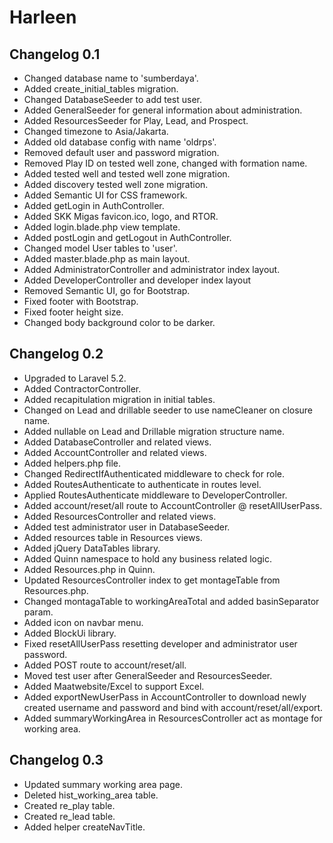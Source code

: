 # Harleen

## Changelog 0.1
- Changed database name to 'sumberdaya'.
- Added create_initial_tables migration.
- Changed DatabaseSeeder to add test user.
- Added GeneralSeeder for general information about administration.
- Added ResourcesSeeder for Play, Lead, and Prospect.
- Changed timezone to Asia/Jakarta.
- Added old database config with name 'oldrps'.
- Removed default user and password migration.
- Removed Play ID on tested well zone, changed with formation name.
- Added tested well and tested well zone migration.
- Added discovery tested well zone migration.
- Added Semantic UI for CSS framework.
- Added getLogin in AuthController.
- Added SKK Migas favicon.ico, logo, and RTOR.
- Added login.blade.php view template.
- Added postLogin and getLogout in AuthController.
- Changed model User tables to 'user'.
- Added master.blade.php as main layout.
- Added AdministratorController and administrator index layout.
- Added DeveloperController and developer index layout
- Removed Semantic UI, go for Bootstrap.
- Fixed footer with Bootstrap.
- Fixed footer height size.
- Changed body background color to be darker.

## Changelog 0.2
- Upgraded to Laravel 5.2.
- Added ContractorController.
- Added recapitulation migration in initial tables.
- Changed on Lead and drillable seeder to use nameCleaner on closure name.
- Added nullable on Lead and Drillable migration structure name.
- Added DatabaseController and related views.
- Added AccountController and related views.
- Added helpers.php file.
- Changed RedirectIfAuthenticated middleware to check for role.
- Added RoutesAuthenticate to authenticate in routes level.
- Applied RoutesAuthenticate middleware to DeveloperController.
- Added account/reset/all route to AccountController @ resetAllUserPass.
- Added ResourcesController and related views.
- Added test administrator user in DatabaseSeeder.
- Added resources table in Resources views.
- Added jQuery DataTables library.
- Added Quinn namespace to hold any business related logic.
- Added Resources.php in Quinn.
- Updated ResourcesController index to get montageTable from Resources.php.
- Changed montagaTable to workingAreaTotal and added basinSeparator param.
- Added icon on navbar menu.
- Added BlockUi library.
- Fixed resetAllUserPass resetting developer and administrator user password.
- Added POST route to account/reset/all.
- Moved test user after GeneralSeeder and ResourcesSeeder.
- Added Maatwebsite/Excel to support Excel.
- Added exportNewUserPass in AccountController to download newly created username and password and bind with account/reset/all/export.
- Added summaryWorkingArea in ResourcesController act as montage for working area.

## Changelog 0.3
- Updated summary working area page.
- Deleted hist_working_area table.
- Created re_play table.
- Created re_lead table.
- Added helper createNavTitle.